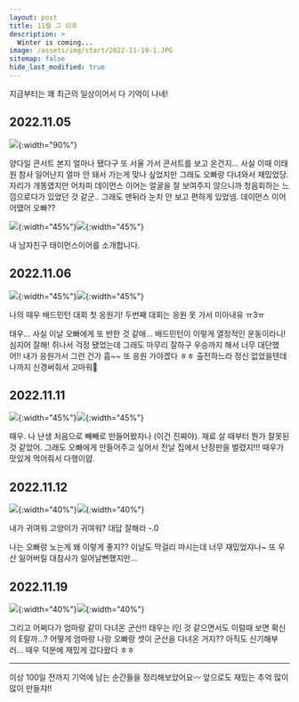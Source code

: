 ```yaml
---
layout: post
title: 11월 그 이후
description: >
  Winter is coming...
image: /assets/img/start/2022-11-19-1.JPG
sitemap: false
hide_last_modified: true
---
```


지금부터는 꽤 최근의 일상이어서 다 기억이 나네!

## 2022.11.05

![](/assets/img/start/2022-11-5-1.JPG){:width="90%"}

양다일 콘서트 본지 얼마나 됐다구 또 서울 가서 콘서트를 보고 온건지... 사실 이때 이태원 참사 일어난지 얼마 안 돼서 가는게 맞나 싶었지만 그래도 오빠랑 다녀와서 재밌었당. 자리가 개똥였지만 어차피 데이먼스 이어는 얼굴을 잘 보여주지 않으니까 청음회하는 느낌으로다가 있었던 것 같군.. 그래도 맨뒤라 눈치 안 보고 편하게 있었넴. 데이먼스 이어 어땠어 오빠??

![](/assets/img/start/2022-11-5-2.JPG){:width="45%"}![](/assets/img/start/IMG_4703.JPG){:width="45%"}

내 남자친구 태이먼스이어를 소개합니다.

## 2022.11.06

![](/assets/img/start/2022-11-6-1.JPG){:width="45%"}![](/assets/img/start/2022-11-6-4.JPG){:width="45%"}

나의 때우 배드민턴 대회 첫 응원기! 두번째 대회는 응원 못 가서 미아내유 ㅠ3ㅠ

태우... 사실 이날 오빠에게 또 반한 것 같애... 배드민턴이 이렇게 열정적인 운동이라니! 심지어 잘해! 쥐나서 걱정 됐었는데 그래도 마무리 잘하구 우승까지 해서 너무 대단했어!! 내가 응원가서 그런 건가 흠~~ 또 응원 가야겠다 ㅎㅎ 출전하느라 정신 없었을텐데 나까지 신경써줘서 고마워🤍

## 2022.11.11

![](/assets/img/start/2022-11-10.JPG){:width="45%"}![](/assets/img/start/2022-11-11-2.JPG){:width="45%"}

때우. 나 난생 처음으로 빼빼로 만들어봤자나 (이건 진짜야). 재료 살 때부터 뭔가 잘못된 것 같았어. 그래도 오빠에게 만들어주고 싶어서 전날 집에서 난장판을 벌렸지!!! 때우가 맛있게 먹어줘서 다행이얌. 

## 2022.11.12

![](/assets/img/start/2022-11-12-2.JPG){:width="40%"}![](/assets/img/start/2022-11-12-4.JPG){:width="40%"}

내가 귀여워 고양이가 귀여워? 대답 잘해라 -.0

나는 오빠랑 노는게 왜 이렇게 좋지?? 이날도 막걸리 마시는데 너무 재밌었쟈나~ 또 우산 잃어버릴 대참사가 일어날뻔했지만...


## 2022.11.19

![](/assets/img/start/2022-11-19-1.JPG){:width="40%"}![](/assets/img/start/2022-11-19-2.JPG){:width="40%"}

그리고 어쩌다가 엄마랑 같이 다녀온 군산!! 태우는 I인 것 같으면서도 이럴때 보면 확신의 E랄까...? 어떻게 엄마랑 나랑 오빠랑 셋이 군산을 다녀온 거지?? 아직도 신기해부러... 때우 덕분에 재밌게 갔다왔다 ㅎㅎ

---

이상 100일 전까지 기억에 남는 순간들을 정리해보았어요〰️ 앞으로도 재밌는 추억 많이 많이 만들쟈!!